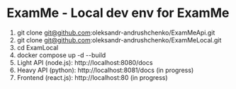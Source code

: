 # ExamMe - Local dev env for ExamMe

1. git clone git@github.com:oleksandr-andrushchenko/ExamMeApi.git
1. git clone git@github.com:oleksandr-andrushchenko/ExamMeLocal.git
2. cd ExamLocal
3. docker compose up -d --build
5. Light API (node.js): http://localhost:8080/docs
6. Heavy API (python): http://localhost:8081/docs (in progress)
7. Frontend (react.js): http://localhost:80 (in progress)